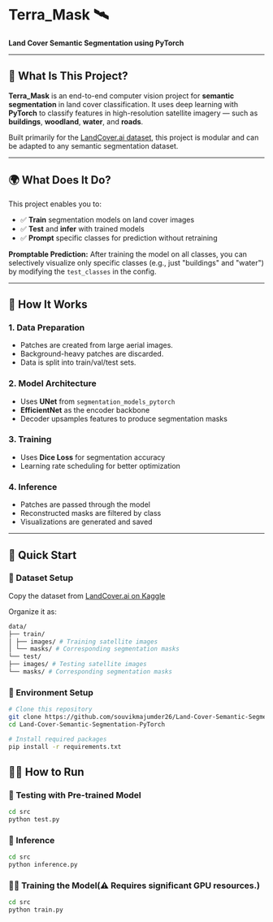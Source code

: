 # Terra_Mask 🛰️

**Land Cover Semantic Segmentation using PyTorch**

---

## 📌 What Is This Project?

**Terra_Mask** is an end-to-end computer vision project for **semantic segmentation** in land cover classification. It uses deep learning with **PyTorch** to classify features in high-resolution satellite imagery — such as **buildings**, **woodland**, **water**, and **roads**.

Built primarily for the [LandCover.ai dataset](https://www.kaggle.com/datasets/adrianboguszewski/landcoverai), this project is modular and can be adapted to any semantic segmentation dataset.

---

## 🌍 What Does It Do?

This project enables you to:

- ✅ **Train** segmentation models on land cover images
- ✅ **Test** and **infer** with trained models
- ✅ **Prompt** specific classes for prediction without retraining

**Promptable Prediction:** After training the model on all classes, you can selectively visualize only specific classes (e.g., just "buildings" and "water") by modifying the `test_classes` in the config.

---

## 🧠 How It Works

### 1. **Data Preparation**

- Patches are created from large aerial images.
- Background-heavy patches are discarded.
- Data is split into train/val/test sets.

### 2. **Model Architecture**

- Uses **UNet** from `segmentation_models_pytorch`
- **EfficientNet** as the encoder backbone
- Decoder upsamples features to produce segmentation masks

### 3. **Training**

- Uses **Dice Loss** for segmentation accuracy
- Learning rate scheduling for better optimization

### 4. **Inference**

- Patches are passed through the model
- Reconstructed masks are filtered by class
- Visualizations are generated and saved

---

## 🚀 Quick Start

### 📁 Dataset Setup

Copy the dataset from [LandCover.ai on Kaggle](https://www.kaggle.com/datasets/adrianboguszewski/landcoverai)

Organize it as:

```bash
data/
├── train/
│ ├── images/ # Training satellite images
│ └── masks/ # Corresponding segmentation masks
└── test/
├── images/ # Testing satellite images
└── masks/ # Corresponding segmentation masks
```

### 🔧 Environment Setup

```bash
# Clone this repository
git clone https://github.com/souvikmajumder26/Land-Cover-Semantic-Segmentation-PyTorch.git
cd Land-Cover-Semantic-Segmentation-PyTorch

# Install required packages
pip install -r requirements.txt
```

## 🏃‍♂️ How to Run

### 🔬 Testing with Pre-trained Model

```bash
cd src
python test.py
```

### 🎯 Inference

```bash
cd src
python inference.py
```

### 🏋️‍♂️ Training the Model(⚠️ Requires significant GPU resources.)

```bash
cd src
python train.py
```
